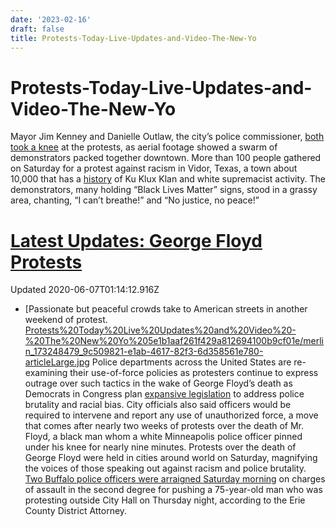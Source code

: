 ```yaml
---
date: '2023-02-16'
draft: false
title: Protests-Today-Live-Updates-and-Video-The-New-Yo
---
```


# Protests-Today-Live-Updates-and-Video-The-New-Yo

Mayor Jim Kenney and Danielle Outlaw, the city’s police commissioner, [both](https://twitter.com/AlexHolleyFOX29/status/1269355512317050880?s=20) [took a knee](https://twitter.com/PhillyMayor/status/1269353967596777472?s=20) at the protests, as aerial footage showed a swarm of demonstrators packed together downtown.
More than 100 people gathered on Saturday for a protest against racism in Vidor, Texas, a town about 10,000 that has a [history](https://www.cnn.com/2006/US/12/08/oppenheim.sundown.town/) of Ku Klux Klan and white supremacist activity.
The demonstrators, many holding “Black Lives Matter” signs, stood in a grassy area, chanting, “I can’t breathe!” and “No justice, no peace!”
# [Latest Updates: George Floyd Protests](https://www.nytimes.com/2020/06/06/us/protests-today-police-george-floyd.html?action=click&pgtype=Article&state=default&module=styln-george-floyd&region=MAIN_CONTENT_1&context=storylines_live_updates)
Updated 2020-06-07T01:14:12.916Z
- [Passionate but peaceful crowds take to American streets in another weekend of protest.
[Protests%20Today%20Live%20Updates%20and%20Video%20-%20The%20New%20Yo%205e1b1aaf261f429a812694100b9cf01e/merlin_173248479_9c509821-e1ab-4617-82f3-6d358561e780-articleLarge.jpg](Protests%20Today%20Live%20Updates%20and%20Video%20-%20The%20New%20Yo%205e1b1aaf261f429a812694100b9cf01e/merlin_173248479_9c509821-e1ab-4617-82f3-6d358561e780-articleLarge.jpg)
Police departments across the United States are re-examining their use-of-force policies as protesters continue to express outrage over such tactics in the wake of George Floyd’s death as Democrats in Congress plan [expansive legislation](https://www.nytimes.com/2020/06/06/us/politics/democrats-police-misconduct-racial-bias.html) to address police brutality and racial bias.
City officials also said officers would be required to intervene and report any use of unauthorized force, a move that comes after nearly two weeks of protests over the death of Mr. Floyd, a black man whom a white Minneapolis police officer pinned under his knee for nearly nine minutes.
Protests over the death of George Floyd were held in cities around world on Saturday, magnifying the voices of those speaking out against racism and police brutality.
[Two Buffalo police officers were arraigned Saturday morning](https://www.nytimes.com/2020/06/06/nyregion/Buffalo-police-charged.html) on charges of assault in the second degree for pushing a 75-year-old man who was protesting outside City Hall on Thursday night, according to the Erie County District Attorney.
